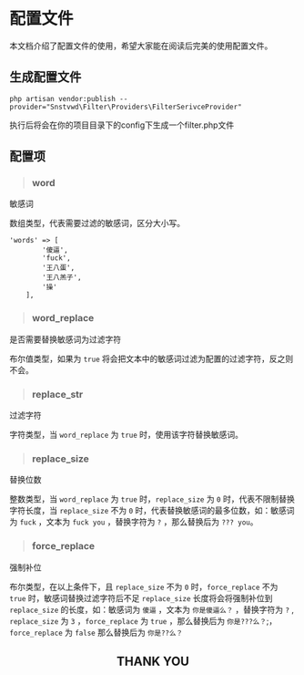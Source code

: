 # 配置文件

本文档介绍了配置文件的使用，希望大家能在阅读后完美的使用配置文件。

## 生成配置文件

```
php artisan vendor:publish --provider="Snstvwd\Filter\Providers\FilterSerivceProvider"
```
执行后将会在你的项目目录下的config下生成一个filter.php文件

## 配置项
> ### word

敏感词
 
数组类型，代表需要过滤的敏感词，区分大小写。

```
'words' => [
        '傻逼', 
        'fuck', 
        '王八蛋', 
        '王八羔子', 
        '操'
    ],
```


> ### word_replace

是否需要替换敏感词为过滤字符

布尔值类型，如果为 <code>true</code> 将会把文本中的敏感词过滤为配置的过滤字符，反之则不会。

> ### replace_str

过滤字符

字符类型，当 <code>word_replace</code> 为 <code>true</code> 时，使用该字符替换敏感词。

> ### replace_size

替换位数

整数类型，当 <code>word_replace</code> 为 <code>true</code> 时，<code>replace_size</code> 为 <code>0</code> 时，代表不限制替换字符长度，当 <code>replace_size</code> 不为 <code>0</code> 时，代表替换敏感词的最多位数，如：敏感词为 <code>fuck</code> ，文本为 <code>fuck you</code> ，替换字符为 <code>?</code> ，那么替换后为 <code>??? you</code>。

> ### force_replace

强制补位

布尔类型，在以上条件下，且 <code>replace_size</code> 不为 <code>0</code> 时，<code>force_replace</code> 不为 <code>true</code> 时，敏感词替换过滤字符后不足 <code>replace_size</code> 长度将会将强制补位到 <code>replace_size</code> 的长度，如：敏感词为 <code>傻逼</code> ，文本为 <code>你是傻逼么？</code> ，替换字符为 <code>?</code> , <code>replace_size</code> 为 <code>3</code> ，<code>force_replace</code> 为 <code>true</code> ，那么替换后为 <code>你是???么？</code>;，<code>force_replace</code> 为 <code>false</code> 那么替换后为 <code>你是??么？</code> 


## <center>THANK YOU</center>